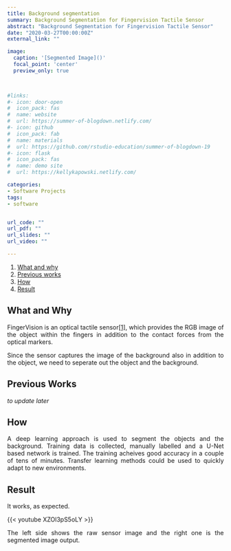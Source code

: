 ```yaml
---
title: Background segmentation
summary: Background Segmentation for Fingervision Tactile Sensor
abstract: "Background Segmentation for Fingervision Tactile Sensor"
date: "2020-03-27T00:00:00Z"
external_link: ""

image:
  caption: '[Segmented Image]()'
  focal_point: 'center'
  preview_only: true
  


#links:
#- icon: door-open
#  icon_pack: fas
#  name: website
#  url: https://summer-of-blogdown.netlify.com/
#- icon: github
#  icon_pack: fab
#  name: materials
#  url: https://github.com/rstudio-education/summer-of-blogdown-19
#- icon: flask
#  icon_pack: fas
#  name: demo site
#  url: https://kellykapowski.netlify.com/

categories:
- Software Projects
tags:
- software 


url_code: ""
url_pdf: ""
url_slides: ""
url_video: ""

---
```

<DIV align="justify">

1. [What and why](#what-and-why)
2. [Previous works](#previous-works)
3. [How](#how)
4. [Result](#result)


## What and Why

FingerVision is an optical tactile sensor[[1]](https://ieeexplore.ieee.org/document/7803400), which provides the RGB image of the object within the fingers in addition to the contact forces from the optical markers.

Since the sensor captures the image of the background also in addition to the object, we need to seperate out the object and the background.

## Previous Works

*to update later*

## How
A deep learning approach is used to segment the objects and the background. Training data is collected, manually labelled and a U-Net based network is trained.
The training acheives good accuracy in a couple of tens of minutes. Transfer learning methods could be used to quickly adapt to new environments.

## Result

It works, as expected.

{{< youtube XZOl3pS5oLY >}}

The left side shows the raw sensor image and the right one is the segmented image output. 

</DIV>



